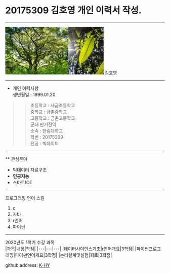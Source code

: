 # 20175309 김호영 개인 이력서 작성. 
---


<img src=4.png height=150 widht=150>    김호영

---
* 개인 이력사항   
생년월일 : 1999.01.20     
>>초등학교 : 새금초등학교   
  중학교 : 금촌중학교   
고등학교 : 금촌고등학교   
군대 만기전역    
소속 : 한림대학교   
학번 : 20175309    
전공 : 빅데이터

---

** 관심분야       
* 빅데이터 자료구조   
* **인공지능**
* 스마트IOT   
 
---
 
프로그래밍 언어 스킬
1. c
2. 자바
3. r언어
4. 파이썬

------------------------
2020년도 1학기 수강 과목   
|과목|내용|학점|
|---|---|---|
|데이터사이언스기초|r언어개요|3학점|
|파이썬프로그래밍|파이썬언어개요|3학점|
|논리설계및실험|회로|3학점|   

github address: [K-HY][github]  

[github]:https://github.com/kim-hoyoung

